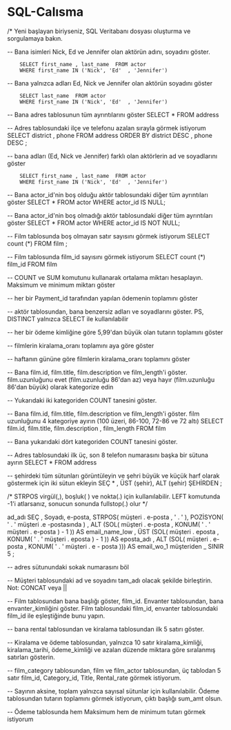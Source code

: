 # SQL-Calısma
 /* Yeni başlayan biriyseniz, SQL Veritabanı dosyası oluşturma ve sorgulamaya bakın.



-- Bana isimleri Nick, Ed ve Jennifer olan aktörün adını, soyadını göster.

		SELECT first_name , last_name  FROM actor 
		WHERE first_name IN ('Nick', 'Ed'  , 'Jennifer')

-- Bana yalnızca adları Ed, Nick ve Jennifer olan aktörün soyadını göster
        
		SELECT last_name  FROM actor 
		WHERE first_name IN ('Nick', 'Ed'  , 'Jennifer')
		
-- Bana adres tablosunun tüm ayrıntılarını göster
        SELECT * FROM address
	   
-- Adres tablosundaki ilçe ve telefonu azalan sırayla görmek istiyorum
		SELECT district , phone FROM address 
		ORDER BY district DESC , phone DESC ;

-- bana adları (Ed, Nick ve Jennifer) farklı olan aktörlerin ad ve soyadlarını göster

	  	SELECT first_name , last_name  FROM actor 
		WHERE first_name IN ('Nick', 'Ed'  , 'Jennifer')


-- Bana actor_id'nin boş olduğu aktör tablosundaki diğer tüm ayrıntıları göster
		SELECT *  FROM actor 
		WHERE actor_id IS NULL;

-- Bana actor_id'nin boş olmadığı aktör tablosundaki diğer tüm ayrıntıları göster
		SELECT *  FROM actor 
		WHERE actor_id IS NOT NULL;
		
-- Film tablosunda boş olmayan satır sayısını görmek istiyorum
		SELECT count (*) FROM film ;

-- Film tablosunda film_id sayısını görmek istiyorum
		SELECT count (*) film_id FROM film 
	
-- COUNT ve SUM komutunu kullanarak ortalama miktarı hesaplayın. Maksimum ve minimum miktarı göster



-- her bir Payment_id tarafından yapılan ödemenin toplamını göster



-- aktör tablosundan, bana benzersiz adları ve soyadlarını göster. PS, DISTINCT yalnızca SELECT ile kullanılabilir


-- her bir ödeme kimliğine göre 5,99'dan büyük olan tutarın toplamını göster



-- filmlerin kiralama_oranı toplamını aya göre göster


-- haftanın gününe göre filmlerin kiralama_oranı toplamını göster



-- Bana film.id, film.title, film.description ve film_length'i göster. film.uzunluğunu evet (film.uzunluğu 86'dan az) veya hayır (film.uzunluğu 86'dan büyük) olarak kategorize edin



-- Yukarıdaki iki kategoriden COUNT tanesini göster.


-- Bana film.id, film.title, film.description ve film_length'i göster. film uzunluğunu 4 kategoriye ayırın (100 üzeri, 86-100, 72-86 ve 72 altı)
SELECT film.id, film.title, film.description , film_length FROM film


-- Bana yukarıdaki dört kategoriden COUNT tanesini göster.


-- Adres tablosundaki ilk üç, son 8 telefon numarasını başka bir sütuna ayırın
SELECT * FROM address

-- şehirdeki tüm sütunları görüntüleyin ve şehri büyük ve küçük harf olarak göstermek için iki sütun ekleyin
SEÇ  * ,
      ÜST (şehir),
      ALT (şehir)
 ŞEHİRDEN ;

/* STRPOS virgül(,), boşluk( ) ve nokta(.) için kullanılabilir.
LEFT komutunda -1'i atlarsanız, sonucun sonunda fullstop(.) olur */ 

ad_adı SEÇ ,
       Soyadı,
       e-posta,
       STRPOS( müşteri . e-posta , ' . ' ),
       POZİSYON( ' . '  müşteri .e  -postasında ) ,
       ALT (SOL( müşteri . e-posta , KONUM( ' . '  müşteri . e-posta ) - 1 )) AS email_name_low  ,
       ÜST (SOL( müşteri . eposta , KONUM( ' . '  müşteri . eposta ) - 1 )) AS eposta_adı  ,
       ALT (SOL( müşteri . e-posta , KONUM( ' . '  müşteri . e - posta ))) AS email_wo_1 
müşteriden _
SINIR  5 ;

-- adres sütunundaki sokak numarasını böl
 

-- Müşteri tablosundaki ad ve soyadını tam_adı olacak şekilde birleştirin. Not: CONCAT veya ||

-- Film tablosundan bana başlığı göster, film_id. Envanter tablosundan, bana envanter_kimliğini göster. Film tablosundaki film_id, envanter tablosundaki film_id ile eşleştiğinde bunu yapın.
   
-- bana rental tablosundan ve kiralama tablosundan ilk 5 satırı göster.

-- Kiralama ve ödeme tablosundan, yalnızca 10 satır kiralama_kimliği, kiralama_tarihi, ödeme_kimliği ve azalan düzende miktara göre sıralanmış satırları gösterin.

-- film_category tablosundan, film ve film_actor tablosundan, üç tablodan 5 satır film_id, Category_id, Title, Rental_rate görmek istiyorum.

-- Sayının aksine, toplam yalnızca sayısal sütunlar için kullanılabilir. Ödeme tablosundan tutarın toplamını görmek istiyorum, çıktı başlığı sum_amt olsun.

-- Ödeme tablosunda hem Maksimum hem de minimum tutarı görmek istiyorum

	 
  
